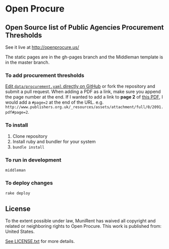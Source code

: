 # Open Procure
## Open Source list of Public Agencies Procurement Thresholds

See it live at http://openprocure.us/

The static pages are in the gh-pages branch and the Middleman template is
in the master branch.

### To add procurement thresholds

[Edit `data/procurement.yaml` directly on GitHub](https://github.com/munirent/openprocure/edit/master/data/procurement.yaml) or fork the
repository and submit a pull request.  When adding a PDF as a link, make sure you append the page number at the end.  If I wanted to add a link to **page 2** of [this PDF](http://www.publishers.org.uk/_resources/assets/attachment/full/0/2091.pdf), I would add a `#page=2` at the end of the URL. e.g. `http://www.publishers.org.uk/_resources/assets/attachment/full/0/2091.pdf#page=2`.

### To install

1. Clone repository
2. Install ruby and bundler for your system
3. `bundle install`

### To run in development

`middleman`

### To deploy changes

`rake deploy`

## License

To the extent possible under law, MuniRent has waived all copyright and
related or neighboring rights to Open Procure. This work is published
from: United States.

[See LICENSE.txt](LICENSE.txt) for more details.

